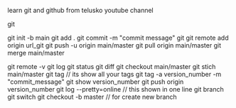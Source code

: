 learn git and github from telusko youtube channel 

git 

git init -b main
git add .
git commit -m "commit message"
git 
git remote add origin url_git
git push -u origin main/master
git pull origin main/master
git merge main/master


git remote -v
git log
git status
git diff
git checkout main/master
git stich main/master
git tag // its show all your tags
git tag -a version_number -m "commit_message"
git show version_number
git push origin version_number
git log --pretty=online  // this shown in one line
git branch
git switch 
git checkout -b master // for create new branch
